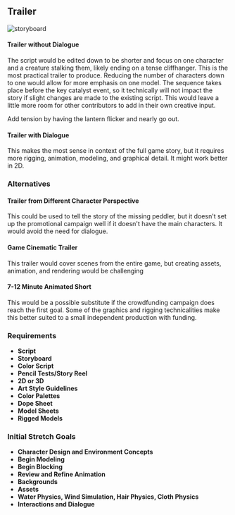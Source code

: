 ## Trailer

![storyboard](https://github.com/jcongerkallas1/Brefhamer/blob/master/Images/storyboard_panel.jpg)

#### Trailer without Dialogue
The script would be edited down to be shorter and focus on one character and a creature stalking them, likely ending on a tense cliffhanger.  This is the most practical trailer to produce.  Reducing the number of characters down to one would allow for more emphasis on one model.  The sequence takes place before the key catalyst event, so it technically will not impact the story if slight changes are made to the existing script.  This would leave a little more room for other contributors to add in their own creative input.

Add tension by having the lantern flicker and nearly go out.

#### Trailer with Dialogue
This makes the most sense in context of the full game story, but it requires more rigging, animation, modeling, and graphical detail.  It might work better in 2D.

### Alternatives

#### Trailer from Different Character Perspective
This could be used to tell the story of the missing peddler, but it doesn't set up the promotional campaign well if it doesn't have the main characters.  It would avoid the need for dialogue.

#### Game Cinematic Trailer
This trailer would cover scenes from the entire game, but creating assets, animation, and rendering would be challenging

#### 7-12 Minute Animated Short
This would be a possible substitute if the crowdfunding campaign does reach the first goal.  Some of the graphics and rigging technicalities make this better suited to a small independent production with funding.

### Requirements
- **Script**
- **Storyboard**
- **Color Script**
- **Pencil Tests/Story Reel**
- **2D or 3D**
- **Art Style Guidelines**
- **Color Palettes**
- **Dope Sheet**
- **Model Sheets**
- **Rigged Models**

### Initial Stretch Goals
- **Character Design and Environment Concepts**
- **Begin Modeling**
- **Begin Blocking**
- **Review and Refine Animation**
- **Backgrounds**
- **Assets**
- **Water Physics, Wind Simulation, Hair Physics, Cloth Physics**
- **Interactions and Dialogue**
